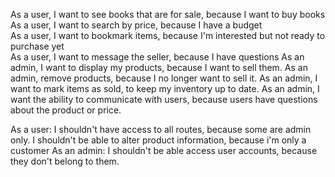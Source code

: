 As a user, I want to see books that are for sale, because I want to buy books   
As a user, I want to search by price, because I have a budget   
As a user, I want to bookmark items, because I'm interested but not ready to purchase yet   
As a user, I want to message the seller, because I have questions 
As an admin, I want to display my products, because I want to sell them. 
As an admin, remove products, because I no longer want to sell it. 
As an admin, I want to mark items as sold, to keep my inventory up to date. 
As an admin, I want the ability to communicate with users, because users have questions about the product or price.  

As a user: 
I shouldn't have access to all routes, because some are admin only. 
I shouldn't be able to alter product information, because i'm only a customer 
As an admin: I shouldn't be able access user accounts, because they don't belong to them.  
